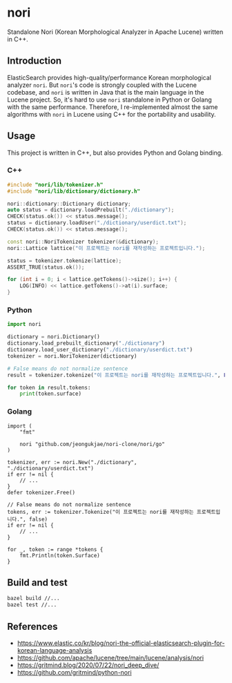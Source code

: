 # nori

Standalone Nori (Korean Morphological Analyzer in Apache Lucene) written in C++.

## Introduction

ElasticSearch provides high-quality/performance Korean morphological analyzer `nori`. But `nori`'s code is strongly coupled with the Lucene codebase, and `nori` is written in Java that is the main language in the Lucene project. So, it's hard to use `nori` standalone in Python or Golang with the same performance. Therefore, I re-implemented almost the same algorithms with `nori` in Lucene using C++ for the portability and usability.

## Usage

This project is written in C++, but also provides Python and Golang binding.

### C++

```cpp
#include "nori/lib/tokenizer.h"
#include "nori/lib/dictionary/dictionary.h"

nori::dictionary::Dictionary dictionary;
auto status = dictionary.loadPrebuilt("./dictionary");
CHECK(status.ok()) << status.message();
status = dictionary.loadUser("./dictionary/userdict.txt");
CHECK(status.ok()) << status.message();

const nori::NoriTokenizer tokenizer(&dictionary);
nori::Lattice lattice("이 프로젝트는 nori를 재작성하는 프로젝트입니다.");

status = tokenizer.tokenize(lattice);
ASSERT_TRUE(status.ok());

for (int i = 0; i < lattice.getTokens()->size(); i++) {
    LOG(INFO) << lattice.getTokens()->at(i).surface;
}
```

### Python

```py
import nori

dictionary = nori.Dictionary()
dictionary.load_prebuilt_dictionary("./dictionary")
dictionary.load_user_dictionary("./dictionary/userdict.txt")
tokenizer = nori.NoriTokenizer(dictionary)

# False means do not normalize sentence
result = tokenizer.tokenize("이 프로젝트는 nori를 재작성하는 프로젝트입니다.", False)

for token in result.tokens:
    print(token.surface)
```

### Golang

```golang
import (
    "fmt"

    nori "github.com/jeongukjae/nori-clone/nori/go"
)

tokenizer, err := nori.New("./dictionary", "./dictionary/userdict.txt")
if err != nil {
    // ...
}
defer tokenizer.Free()

// False means do not normalize sentence
tokens, err := tokenizer.Tokenize("이 프로젝트는 nori를 재작성하는 프로젝트입니다.", false)
if err != nil {
    // ...
}

for _, token := range *tokens {
    fmt.Println(token.Surface)
}
```

## Build and test

```sh
bazel build //...
bazel test //...
```

## References

* <https://www.elastic.co/kr/blog/nori-the-official-elasticsearch-plugin-for-korean-language-analysis>
* <https://github.com/apache/lucene/tree/main/lucene/analysis/nori>
* <https://gritmind.blog/2020/07/22/nori_deep_dive/>
* <https://github.com/gritmind/python-nori>
